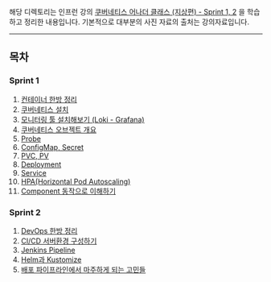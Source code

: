 해당 디렉토리는 인프런 강의 [쿠버네티스 어나더 클래스 (지상편) - Sprint 1, 2](https://www.inflearn.com/course/%EC%BF%A0%EB%B2%84%EB%84%A4%ED%8B%B0%EC%8A%A4-%EC%96%B4%EB%82%98%EB%8D%94-%ED%81%B4%EB%9E%98%EC%8A%A4-%EC%A7%80%EC%83%81%ED%8E%B8-sprint1/dashboard) 을 학습하고 정리한 내용입니다.
기본적으로 대부분의 사진 자료의 출처는 강의자료입니다.

---

## 목차

### Sprint 1

1. [컨테이너 한방 정리](./sprint1/1.%20컨테이너%20한방%20정리/README.md) 
2. [쿠버네티스 설치](./sprint1/2.%20쿠버네티스%20설치/README.md)
3. [모니터링 툴 설치해보기 (Loki - Grafana)](./sprint1/3.%20모니터링%20툴%20설치해보기%20(Loki%20-%20Grafana)/README.md)
4. [쿠버네티스 오브젝트 개요](./sprint1/4.%20쿠버네티스%20오브젝트%20개요/README.md)
5. [Probe](./sprint1/5.%20Probe/README.md)
6. [ConfigMap, Secret](./sprint1/6.%20ConfigMap,%20Secret/README.md)
7. [PVC, PV](./sprint1/7.%20PVC,%20PV/README.md)
8. [Deployment](./sprint1/8.%20Deployment/README.md)
9. [Service](./sprint1/9.%20Service/README.md)
10. [HPA(Horizontal Pod Autoscaling)](./sprint1/10.%20HPA/README.md)
11. [Component 동작으로 이해하기](./sprint1/11.%20Component%20동작으로%20이해하기/README.md)

### Sprint 2

1. [DevOps 한방 정리](./sprint2/1.%20DevOps%20한방%20정리/README.md)
2. [CI/CD 서버환경 구성하기](./sprint2/2.%20CI&CD%20서버환경%20구성하기/README.md)
3. [Jenkins Pipeline](./sprint2/3.%20Jenkins%20Pipeline/README.md)
4. [Helm과 Kustomize](./sprint2/4.%20Helm과%20Kustomize/README.md)
5. [배포 파이프라인에서 마주하게 되는 고민들](./sprint2/5.%20배포%20파이프라인에서%20마주하게%20되는%20고민들/README.md)